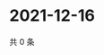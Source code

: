 # 2021-12-16

共 0 条

<!-- BEGIN WEIBO -->
<!-- 最后更新时间 Thu Dec 16 2021 20:19:00 GMT+0800 (China Standard Time) -->

<!-- END WEIBO -->
